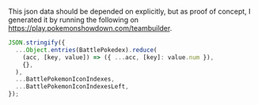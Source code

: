 This json data should be depended on explicitly, but as proof of concept, I
generated it by running the following on
https://play.pokemonshowdown.com/teambuilder.

```javascript
JSON.stringify({
  ...Object.entries(BattlePokedex).reduce(
    (acc, [key, value]) => ({ ...acc, [key]: value.num }),
    {},
  ),
  ...BattlePokemonIconIndexes,
  ...BattlePokemonIconIndexesLeft,
});
```